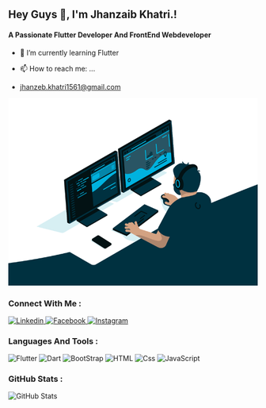 ## Hey Guys 👋, I'm Jhanzaib Khatri.!
#### A Passionate Flutter Developer And FrontEnd Webdeveloper 

- 🌱 I’m currently learning Flutter

- 📫 How to reach me: ...
- jhanzeb.khatri1561@gmail.com

<img alt="" src="gifforgit.gif"/>

### Connect With Me :
<p>
<a href="https://www.linkedin.com/in/jhanzaib-khatri-054122223/">
  <img
    alt="Linkedin"
    src="https://img.shields.io/badge/linkedin-0077B5?logo=linkedin&logoColor=white&style=for-the-badge"
  />
</a>

<a href="https://www.facebook.com/jhanzaib.khatri1999">
  <img
    alt="Facebook"
    src="https://img.shields.io/badge/Facebook-1877F2?logo=Facebook&logoColor=white&style=for-the-badge"
  />
</a>

<a href="https://www.instagram.com/jhanzaib_khatri1999/">
  <img
    alt="Instagram"
    src="https://img.shields.io/badge/Instagram-E4405F?logo=Instagram&logoColor=white&style=for-the-badge"
  />
</a>
<p/>

### Languages And Tools :
<p>
<img alt="Flutter" src="https://img.shields.io/badge/Flutter-02569B?logo=Flutter&logoColor=white&style=for-the-badge" />
<img alt="Dart" src="https://img.shields.io/badge/Dart-0175C2?logo=Dart&logoColor=white&style=for-the-badge" />
<img alt="BootStrap" src="https://img.shields.io/badge/BootStrap-7952B3?logo=BootStrap&logoColor=white&style=for-the-badge" />
<img alt="HTML" src="https://img.shields.io/badge/HTML-E34F26?logo=html5&logoColor=white&style=for-the-badge" />
<img alt="Css" src="https://img.shields.io/badge/CSS-1572B6?logo=css3&logoColor=white&style=for-the-badge" />
<img alt="JavaScript" src="https://img.shields.io/badge/JavaScript-F7DF1E?logo=javascript&logoColor=white&style=for-the-badge" />
<p/>


### GitHub Stats :
![GitHub Stats](https://github-readme-stats.vercel.app/api?username=jhanzebkhatri1999&theme=radical)

<!--
**jhanzaibkhatri1999/jhanzaibkhatri1999** is a ✨ _special_ ✨ repository because its `README.md` (this file) appears on your GitHub profile.

Here are some ideas to get you started:

- 🔭 I’m currently working on ...
- 🌱 I’m currently learning ...
- 👯 I’m looking to collaborate on ...
- 🤔 I’m looking for help with ...
- 💬 Ask me about ...
- 📫 How to reach me: ...
- 😄 Pronouns: ...
- ⚡ Fun fact: ...
-->
